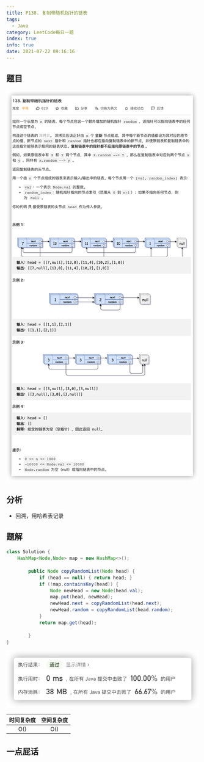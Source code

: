 ```yaml
---
title: P138. 复制带随机指针的链表
tags:
  - Java
category: LeetCode每日一题
index: true
info: true
date: 2021-07-22 09:16:16
---
```


<!-- more -->

## 题目

![image-20210722091820618](https://raw.githubusercontent.com/C1EYE/figureBed/main/img/20210722091820.png)

## 分析

- 回溯，用哈希表记录

## 题解

```java
class Solution {
    HashMap<Node,Node> map = new HashMap<>();

        public Node copyRandomList(Node head) {
            if (head == null) { return head; }
            if (!map.containsKey(head)) {
                Node newHead = new Node(head.val);
                map.put(head, newHead);
                newHead.next = copyRandomList(head.next);
                newHead.random = copyRandomList(head.random);
            }
            return map.get(head);

        }
}
```

![image-20210722113502244](https://raw.githubusercontent.com/C1EYE/figureBed/main/img/20210722113502.png)

| 时间复杂度 | 空间复杂度 |
| :--------: | :--------: |
|    O()    |    O()    |

## 一点屁话

